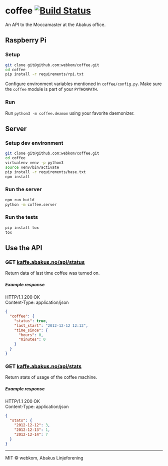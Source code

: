 # coffee [![Build Status](https://ci.abakus.no/api/badges/webkom/coffee/status.svg)](https://ci.abakus.no/webkom/coffee)

An API to the Moccamaster at the Abakus office.

## Raspberry Pi
### Setup
```bash
git clone git@github.com:webkom/coffee.git
cd coffee
pip install -r requirements/rpi.txt
```
Configure environment variables mentioned in `coffee/config.py`.
Make sure the `coffee` module is part of your `PYTHONPATH`.  

### Run
Run `python3 -m coffee.deamon` using your favorite daemonizer.


## Server
### Setup dev environment
```bash
git clone git@github.com:webkom/coffee.git
cd coffee
virtualenv venv -p python3
source venv/bin/activate
pip install -r requirements/base.txt
npm install
```

### Run the server
```bash
npm run build
python -m coffee.server
```

### Run the tests
```bash
pip install tox
tox
```

## Use the API
### GET [kaffe.abakus.no/api/status](http://kaffe.abakus.no/api/status)
Return data of last time coffee was turned on.
##### Example response
HTTP/1.1 200 OK   
Content-Type: application/json

```json
{
  "coffee": {
    "status": true,
    "last_start": "2012-12-12 12:12",
    "time_since": {
	  "hours": 0,
	  "minutes": 0
	}
  }
}
```

### GET [kaffe.abakus.no/api/stats](http://kaffe.abakus.no/api/stats)
Return stats of usage of the coffee machine.
##### Example response
HTTP/1.1 200 OK   
Content-Type: application/json

```json
{
  "stats": {
    "2012-12-12": 3,
    "2012-12-13": 1,
    "2012-12-14": 7
  }
}
```
--------
MIT © webkom, Abakus Linjeforening
